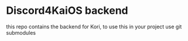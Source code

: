 # Discord4KaiOS backend

this repo contains the backend for Kori, to use this in your project use git submodules